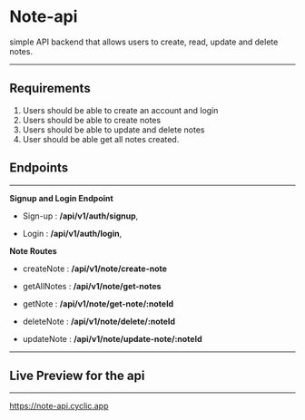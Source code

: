 # Note-api

simple API backend that allows users to create,
read, update and delete notes.

---

## Requirements

1.  Users should be able to create an account and login
2.  Users should be able to create notes
3.  Users should be able to update and delete notes
4.  User should be able get all notes created.

## Endpoints

---

<p> <b>Signup and Login Endpoint</b></p>

- Sign-up : <b>/api/v1/auth/signup</b>,

- Login : <b>/api/v1/auth/login</b>,

<p> <b>Note Routes</b></p>

- createNote : <b>/api/v1/note/create-note</b>

- getAllNotes : <b>/api/v1/note/get-notes</b>

- getNote : <b>/api/v1/note/get-note/:noteId </b>

- deleteNote : <b>/api/v1/note/delete/:noteId</b>

- updateNote : <b>/api/v1/note/update-note/:noteId</b>

---

## Live Preview for the api

---

https://note-api.cyclic.app